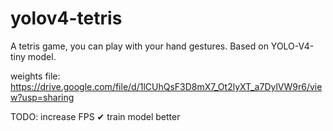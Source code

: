 # yolov4-tetris
A tetris game, you can play with your hand gestures. Based on YOLO-V4-tiny model.

weights file: https://drive.google.com/file/d/1lCUhQsF3D8mX7_Ot2lyXT_a7DylVW9r6/view?usp=sharing

TODO:
increase FPS ✔
train model better 

